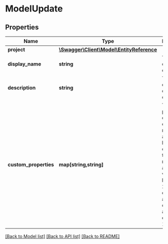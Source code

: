 # ModelUpdate

## Properties
Name | Type | Description | Notes
------------ | ------------- | ------------- | -------------
**project** | [**\Swagger\Client\Model\EntityReference**](EntityReference.md) |  | [optional] 
**display_name** | **string** | The name of the object. | [optional] 
**description** | **string** | The description of the object. | [optional] 
**custom_properties** | **map[string,string]** | The custom properties of this entity. The maximum allowed key length is 64 characters, the maximum  allowed value length is 256 characters and the count of allowed entries is 10. | [optional] 

[[Back to Model list]](../README.md#documentation-for-models) [[Back to API list]](../README.md#documentation-for-api-endpoints) [[Back to README]](../README.md)


